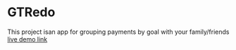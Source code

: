 # GTRedo
This project isan app for grouping payments by goal with your family/friends
[live demo link](https://mighty-basin-44341.herokuapp.com/)

